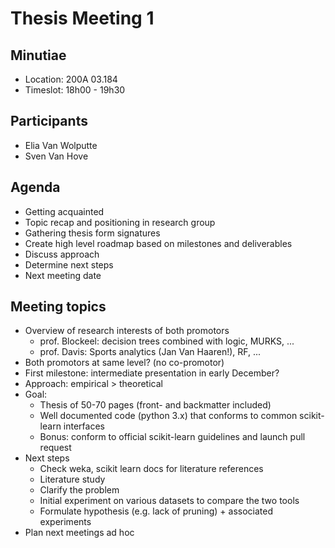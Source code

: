 # Thesis Meeting 1

## Minutiae

* Location: 200A 03.184
* Timeslot: 18h00 - 19h30

## Participants

* Elia Van Wolputte
* Sven Van Hove

## Agenda

* Getting acquainted
* Topic recap and positioning in research group
* Gathering thesis form signatures
* Create high level roadmap based on milestones and deliverables
* Discuss approach
* Determine next steps
* Next meeting date

## Meeting topics

* Overview of research interests of both promotors
  * prof. Blockeel: decision trees combined with logic, MURKS, ...
  * prof. Davis: Sports analytics (Jan Van Haaren!), RF, ...
* Both promotors at same level? (no co-promotor)
* First milestone: intermediate presentation in early December?
* Approach: empirical > theoretical
* Goal:
  * Thesis of 50-70 pages (front- and backmatter included)
  * Well documented code (python 3.x) that conforms to common scikit-learn interfaces
  * Bonus: conform to official scikit-learn guidelines and launch pull request
* Next steps
  * Check weka, scikit learn docs for literature references
  * Literature study
  * Clarify the problem
  * Initial experiment on various datasets to compare the two tools
  * Formulate hypothesis (e.g. lack of pruning) + associated experiments
* Plan next meetings ad hoc